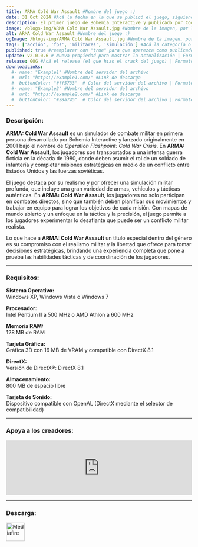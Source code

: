 ```yaml
---
title: ARMA Cold War Assault #Nombre del juego :)
date: 31 Oct 2024 #Acá la fecha en la que se publicó el juego, siguiendo este formato: Dia "30", Mes "Oct", Año "2024" = como debe quedar: 30 Oct 2024
description: El primer juego de Bohemia Interactive y publicado por Codemasters en 2001 conocido como Operation Flashpoint se convirtió en la simulación de combate militar que definió el género y el juego para PC más vendido en todo el mundo que consiguió un montón de premios internacionales. #Acá una mini descripción del juego
image: /blogs-img/ARMA Cold War Assault.jpg #Nombre de la imagen, por lo general es exactamente el mismo nombre que el juego excluyendo lo ":" (Dos puntos)
alt: ARMA Cold War Assault #Nombre del juego :)
ogImage: /blogs-img/ARMA Cold War Assault.jpg #Nombre de la imagen, por lo general es exactamente el mismo nombre que el juego excluyendo lo ":" (Dos puntos)
tags: ['acción', 'fps', 'militares', 'simulación'] #Acá la categoría o categorías del juego, si es más de una se coloca en este formato: ['categoría1', 'categoría2']
published: true #reemplazar con "true" para que aparezca como publicado
update: v2.0.0.6 # Nueva propiedad para mostrar la actualización | Formato: v1.0.0
release: GOG #Acá el release (el que hizo el crack del juego) | Formato: Nicolhetti
downloadLinks:
  #- name: "Example1" #Nombre del servidor del archivo
  #  url: "https://example1.com/" #Link de descarga
  #  buttonColor: "#ff5733"  # Color del servidor del archivo | Formato hexadecimal | MediaFire: #0171F0 | Buzzheavier: #FF6600 |
  #- name: "Example2" #Nombre del servidor del archivo
  #  url: "https://example2.com/" #Link de descarga
  #  buttonColor: "#28a745"  # Color del servidor del archivo | Formato hexadecimal | MediaFire: #0171F0 | Buzzheavier: #FF6600 |
---
```


<!--En VSCode seleccionando una palabra, por ejemplo: "NOMBRE-DEL-JUEGO" y apretando Ctrl+F2 se seleccionan todas las palabras iguales-->

### Descripción:
**ARMA: Cold War Assault** es un simulador de combate militar en primera persona desarrollado por Bohemia Interactive y lanzado originalmente en 2001 bajo el nombre de *Operation Flashpoint: Cold War Crisis*. En **ARMA: Cold War Assault**, los jugadores son transportados a una intensa guerra ficticia en la década de 1980, donde deben asumir el rol de un soldado de infantería y completar misiones estratégicas en medio de un conflicto entre Estados Unidos y las fuerzas soviéticas.

El juego destaca por su realismo y por ofrecer una simulación militar profunda, que incluye una gran variedad de armas, vehículos y tácticas auténticas. En **ARMA: Cold War Assault**, los jugadores no solo participan en combates directos, sino que también deben planificar sus movimientos y trabajar en equipo para lograr los objetivos de cada misión. Con mapas de mundo abierto y un enfoque en la táctica y la precisión, el juego permite a los jugadores experimentar lo desafiante que puede ser un conflicto militar realista.

Lo que hace a **ARMA: Cold War Assault** un título especial dentro del género es su compromiso con el realismo militar y la libertad que ofrece para tomar decisiones estratégicas, brindando una experiencia completa que pone a prueba las habilidades tácticas y de coordinación de los jugadores.

<!--Prompt para Chat-GPT: Hazme una descripción para el juego "NOMBRE-DEL-JUEGO" y cada que menciones "NOMBRE-DEL-JUEGO" ponlo en negrita -->

---

### Requisitos:
**Sistema Operativo:**  
Windows XP, Windows Vista o Windows 7

**Procesador:**  
Intel Pentium II a 500 MHz o AMD Athlon a 600 MHz

**Memoria RAM:**  
128 MB de RAM

**Tarjeta Gráfica:**  
Gráfica 3D con 16 MB de VRAM y compatible con DirectX 8.1

**DirectX:**  
Versión de DirectX®: DirectX 8.1

**Almacenamiento:**  
800 MB de espacio libre

**Tarjeta de Sonido:**  
Dispositivo compatible con OpenAL (DirectX mediante el selector de compatibilidad)

<!--Si falta o sobra un requisito se quita o se agrega manteniendo el mismo formato-->

---

### Apoya a los creadores:
<iframe src="https://store.steampowered.com/widget/65790/" frameborder="0" style="background-color: transparent; width: 100% !important; aspect-ratio: 646 / 190;"></iframe>

<!--Reemplazar los numeros (AppID) del juego (en este caso 2668510) por el numero (AppID) correspondiente con el juego a publicar-->
<!--El AppID se encuentra en la URL del Juego en Steam-->

---

### Descarga:

[<img src="https://gist.github.com/cxmeel/0dbc95191f239b631c3874f4ccf114e2/raw/download.svg" alt="Mediafire" height="50" />](https://www.mediafire.com/file/y4dhb8amk5oiznr/Arma_Cold_War_Assault.zip/file)

<!-- # se debe reemplazar por el link de descarga-->

<!--NOMBRE-DEL-SERVICIO se debe reemplazar por el servicio donde está subido el juego-->